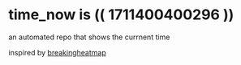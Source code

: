 # time_now is (( 1711400400296 ))

an automated repo that shows the currnent time

inspired by [breakingheatmap](https://github.com/breakingheatmap/breakingheatmap)